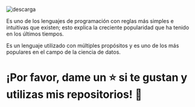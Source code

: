 
![descarga](https://user-images.githubusercontent.com/86261762/229246470-523f334d-92ae-459a-806c-1716c801c252.jpg)

Es uno de los lenguajes de programación con reglas más simples e intuitivas que existen; esto explica la creciente popularidad que ha tenido en los últimos tiempos.

Es un lenguaje utilizado con múltiples propósitos y es uno de los más populares en el campo de la ciencia de datos.

 # ¡Por favor, dame un ⭐️ si te gustan y utilizas mis repositorios! 👏

